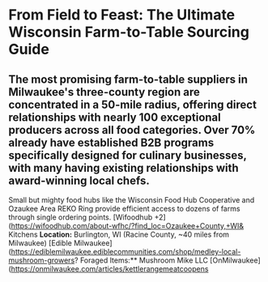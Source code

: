 # From Field to Feast: The Ultimate Wisconsin Farm-to-Table Sourcing Guide

## The most promising farm-to-table suppliers in Milwaukee's three-county region are concentrated in a 50-mile radius, offering direct relationships with nearly 100 exceptional producers across all food categories. Over 70% already have established B2B programs specifically designed for culinary businesses, with many having existing relationships with award-winning local chefs.

Small but mighty food hubs like the Wisconsin Food Hub Cooperative and Ozaukee Area REKO Ring provide efficient access to dozens of farms through single ordering points. [Wifoodhub +2](https://wifoodhub.com/about-wfhc/?find_loc=Ozaukee+County,+WI& Kitchens
**Location:** Burlington, WI (Racine County, ~40 miles from Milwaukee) [Edible Milwaukee](https://ediblemilwaukee.ediblecommunities.com/shop/medley-local-mushroom-growers? Foraged Items:** Mushroom Mike LLC [OnMilwaukee](https://onmilwaukee.com/articles/kettlerangemeatcoopens
